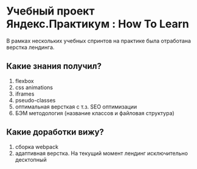 # Учебный проект Яндекс.Практикум : How To Learn

В рамках нескольких учебных спринтов на практике была отработана верстка лендинга. 

## Какие знания получил? 
1. flexbox
2. css animations
3. iframes
4. pseudo-classes
5. оптимальная версткая с т.з. SEO оптимизации
6. БЭМ методология (название классов и файловая структура)

## Какие доработки вижу? 
1. сборка webpack
2. адаптивная верстка. На текущий момент лендинг исключительно десктопный
